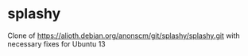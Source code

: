 splashy
=======

Clone of https://alioth.debian.org/anonscm/git/splashy/splashy.git with necessary fixes for Ubuntu 13

